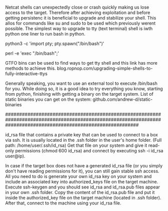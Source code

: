 Netcat shells can unexpectedly close or crash quickly making us lose access to the target. Therefore after achieving exploitation and before getting persistenc it is beneficial to upgrade and stabilize your shell. This allos for commands like su and sudo to be used which previously werent possible.
The simplest way to upgrade to tty (text terminal) shell is iwth python one liner to run bash in python.

python3 -c 'import pty; pty.spawn("/bin/bash")'

perl -e 'exec "/bin/bash";'


GTFO bins can be used to find ways to get tty shell and this link has more methods to achieve this. blog.ropnop.com/upgrading-simple-shells-to-fully-interactive-ttys

Generally speaking, you want to use an external tool to execute /bin/bash for you. While doing so, it is a good idea to try everything you know, starting from python, finishing with getting a binary on the target system. 
List of static binaries you can get on the system: github.com/andrew-d/static-binaries

################################################################################################################################################################

id_rsa file that contains a private key that can be used to connect to a box via ssh. It is usually located in the .ssh folder in the user's home folder. (Full path: /home/user/.ssh/id_rsa)
Get that file on your system and give it read-only permissions 
(chmod 600 id_rsa) and connect by executing ssh -i id_rsa user@ip).

In case if the target box does not have a generated id_rsa file (or you simply don't have reading permissions for it), you can still gain stable ssh access. All you need to do is generate your own id_rsa key on your system and include an associated key into authorized_keys file on the target machine. 
Execute ssh-keygen and you should see id_rsa and id_rsa.pub files appear in your own .ssh folder. Copy the content of the id_rsa.pub file and put it inside the authorized_key file on the target machine (located in .ssh folder). After that, connect to the machine using your id_rsa file.
